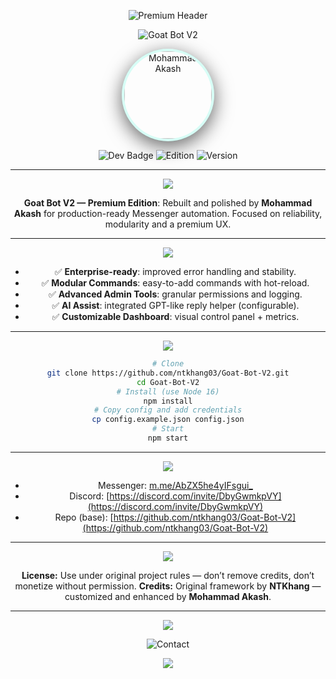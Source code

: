 <div align="center">

<!-- PREMIUM HEADER -->

<p align="center">
  <img src="https://capsule-render.vercel.app/api?type=header?slice=1&text=Goat+Bot+V2+Premium&font=Orbitron&fontSize=40&color=00ffd1&height=140" alt="Premium Header"/>
</p>

<p align="center">
  <img src="https://readme-typing-svg.herokuapp.com?font=Orbitron&size=36&duration=3000&pause=500&color=00FFD1&center=true&vCenter=true&width=900&lines=🤖+Goat+Bot+V2+—+by+𝐌𝐨𝐡𝐚𝐦𝐦𝐚𝐝+𝐀𝐤𝐚𝐬𝐡+🐐" alt="Goat Bot V2"/>
</p>

<!-- PROFILE -->

<p align="center">
  <img src="https://i.imgur.com/bMtWFb6.jpeg" width="140" style="border-radius:50%;box-shadow:0 8px 30px rgba(0,0,0,0.6);border:4px solid rgba(0,255,209,0.15);" alt="Mohammad Akash"/>
</p>

<p align="center">
  <img src="https://img.shields.io/badge/Developer-Mohammad_Akash-black?style=for-the-badge&logo=github&logoColor=white" alt="Dev Badge"/>
  <img src="https://img.shields.io/badge/Edition-Premium-blue?style=for-the-badge" alt="Edition"/>
  <img src="https://img.shields.io/badge/Version-2.0-green?style=for-the-badge" alt="Version"/>
</p>

---

<!-- ABOUT -->

<p align="center">
  <img src="https://readme-typing-svg.herokuapp.com?font=Fira+Code&size=20&pause=700&color=FFDD00&center=true&vCenter=true&width=600&lines=🌟+About"/>
</p>

**Goat Bot V2 — Premium Edition**: Rebuilt and polished by **Mohammad Akash** for production-ready Messenger automation. Focused on reliability, modularity and a premium UX.

---

<!-- FEATURES -->

<p align="center">
  <img src="https://readme-typing-svg.herokuapp.com?font=Fira+Code&size=20&pause=700&color=00FF90&center=true&vCenter=true&width=600&lines=🛠+Key+Features"/>
</p>

* ✅ **Enterprise-ready**: improved error handling and stability.
* ✅ **Modular Commands**: easy-to-add commands with hot-reload.
* ✅ **Advanced Admin Tools**: granular permissions and logging.
* ✅ **AI Assist**: integrated GPT-like reply helper (configurable).
* ✅ **Customizable Dashboard**: visual control panel + metrics.

---

<!-- INSTALL -->

<p align="center">
  <img src="https://readme-typing-svg.herokuapp.com?font=Fira+Code&size=20&pause=700&color=00C4FF&center=true&vCenter=true&width=600&lines=⚙️+Quick+Install"/>
</p>

```bash
# Clone
git clone https://github.com/ntkhang03/Goat-Bot-V2.git
cd Goat-Bot-V2
# Install (use Node 16)
npm install
# Copy config and add credentials
cp config.example.json config.json
# Start
npm start
```

---

<!-- SUPPORT & LINKS -->

<p align="center">
  <img src="https://readme-typing-svg.herokuapp.com?font=Fira+Code&size=20&pause=700&color=FF6B6B&center=true&vCenter=true&width=600&lines=📨+Support+%26+Contact"/>
</p>

* Messenger: [m.me/AbZX5he4yIFsgui_](https://m.me/j/AbZX5he4yIFsgui_)
* Discord: [https://discord.com/invite/DbyGwmkpVY](https://discord.com/invite/DbyGwmkpVY)
* Repo (base): [https://github.com/ntkhang03/Goat-Bot-V2](https://github.com/ntkhang03/Goat-Bot-V2)

---

<!-- LICENSE & CREDITS -->

<p align="center">
  <img src="https://readme-typing-svg.herokuapp.com?font=Fira+Code&size=20&pause=700&color=FF6B6B&center=true&vCenter=true&width=600&lines=📜+License+%26+Credits"/>
</p>

**License:** Use under original project rules — don’t remove credits, don’t monetize without permission.
**Credits:** Original framework by **NTKhang** — customized and enhanced by **Mohammad Akash**.

---

<!-- PREMIUM SIGNATURE -->

<p align="center">
  <img src="https://readme-typing-svg.herokuapp.com?font=Orbitron&size=24&duration=3000&pause=800&color=00FFF0&center=true&vCenter=true&width=700&lines=⚡+Premium+Build+by+Mohammad+Akash+⚡;✨+Crafted+for+Performance+%7C+Trusted+by+Admins"/>
</p>

<p align="center">
  <img src="https://img.shields.io/badge/Contact-m.me%2FAbZX5he4yIFsgui_-purple?style=for-the-badge" alt="Contact"/>
</p>

<img src="https://capsule-render.vercel.app/api?type=waving&color=gradient&height=80&section=footer"/>

</div>

